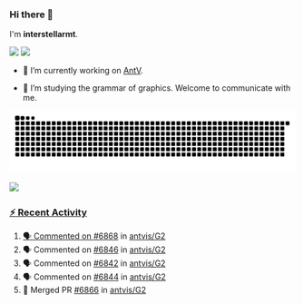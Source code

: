 ### Hi there 👋

I'm **interstellarmt**.

[![](https://img.shields.io/endpoint?url=https://awards.antv.vision/interstellarmt-g2-contributor.json)](https://github.com/antvis/g2)
[![](https://img.shields.io/endpoint?url=https://awards.antv.vision/interstellarmt-gpt-vis-contributor.json)](https://github.com/antvis/gpt-vis)

- 🔭 I’m currently working on [AntV](https://github.com/antvis).

- 📖 I’m studying the grammar of graphics. Welcome to communicate with me.

![](https://raw.githubusercontent.com/interstellarmt/interstellarmt/refs/heads/output/github-contribution-grid-snake.svg)
<div>
  <a href="https://github.com/interstellarmt">
  <img height="180em" src="https://github-readme-stats-eight-theta.vercel.app/api?username=interstellarmt&show_icons=true&include_all_commits=true&count_private=true&theme=tokyonight"/>
</div>
    
### :zap: Recent Activity

<!--START_SECTION:activity-->
1. 🗣 Commented on [#6868](https://github.com/antvis/G2/pull/6868#issuecomment-2882120619) in [antvis/G2](https://github.com/antvis/G2)
2. 🗣 Commented on [#6846](https://github.com/antvis/G2/issues/6846#issuecomment-2882038816) in [antvis/G2](https://github.com/antvis/G2)
3. 🗣 Commented on [#6842](https://github.com/antvis/G2/issues/6842#issuecomment-2882025977) in [antvis/G2](https://github.com/antvis/G2)
4. 🗣 Commented on [#6844](https://github.com/antvis/G2/issues/6844#issuecomment-2882025214) in [antvis/G2](https://github.com/antvis/G2)
5. 🎉 Merged PR [#6866](https://github.com/antvis/G2/pull/6866) in [antvis/G2](https://github.com/antvis/G2)
<!--END_SECTION:activity-->

